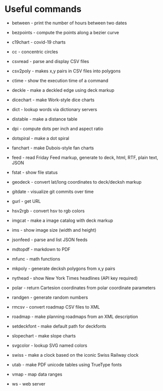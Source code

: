 # Useful commands

* between - print the number of hours between two dates
* bezpoints - compute the points along a bezier curve
* c19chart - covid-19 charts
* cc - concentric circles
* csvread - parse and display CSV files

* csv2poly - makes x,y pairs in CSV files into polygons
* ctime - show the execution time of a command
* deckle - make a deckled edge using deck markup
* dicechart - make Work-style dice charts
* dict - lookup words via dictionary servers
* distable - make a distance table
* dpi - compute dots per inch and aspect ratio
* dotspiral - make a dot spiral
* fanchart - make Dubois-style fan charts
* feed - read Friday Feed markup, generate to deck, html, RTF, plain text, JSON
* fstat - show file status
* geodeck - convert lat/long coordinates to deck/decksh markup
* gitdate - visualize git commits over time
* gurl - get URL
* hsv2rgb - convert hsv to rgb colors
* imgcat - make a image catalog with deck markup
* ims - show image size (width and height)
* jsonfeed - parse and list JSON feeds
* mdtopdf - markdown to PDF
* mfunc - math functions
* mkpoly - generate decksh polygons from x,y pairs
* nythead - show New York Times headlines (API key required)
* polar - return Cartesion coordinates from polar coordinate parameters
* randgen - generate random numbers
* rmcsv - convert roadmap CSV files to XML
* roadmap - make planning roadmaps from an XML description
* setdeckfont - make default path for deckfonts
* slopechart - make slope charts
* svgcolor - lookup SVG named colors
* swiss - make a clock based on the iconic Swiss Railway clock
* utab - make PDF unicode tables using TrueType fonts
* vmap - map data ranges
* ws - web server



